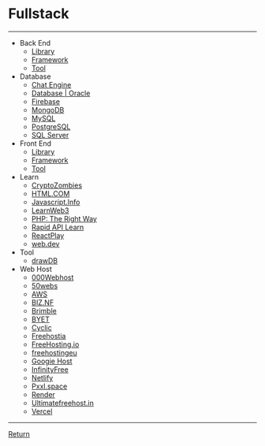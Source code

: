 # Fullstack

---

- Back End
  - [Library](./BackEnd/Library.md)
  - [Framework](./BackEnd/Framework.md)
  - [Tool](./BackEnd/Tool.md)
- Database
  - [Chat Engine](https://chatengine.io/)
  - [Database | Oracle](https://www.oracle.com/database/)
  - [Firebase](https://console.firebase.google.com/u/0/)
  - [MongoDB](https://account.mongodb.com/account/login?signedOut=true)
  - [MySQL](https://www.mysql.com/)
  - [PostgreSQL](https://www.postgresql.org/)
  - [SQL Server](https://www.microsoft.com/en-us/sql-server/sql-server-downloads)
- Front End
  - [Library](./FrontEnd/Library.md)
  - [Framework](./FrontEnd/Framework.md)
  - [Tool](./FrontEnd/Tool.md)
- Learn
  - [CryptoZombies](https://cryptozombies.io/)
  - [HTML.COM](https://html.com/)
  - [Javascript.Info](https://javascript.info/)
  - [LearnWeb3](https://learnweb3.io/)
  - [PHP: The Right Way](https://phptherightway.com/)
  - [Rapid API Learn](https://rapidapi.com/learn)
  - [ReactPlay](https://reactplay.io/)
  - [web.dev](https://web.dev/?hl=vi)
- Tool
  - [drawDB](https://drawdb.vercel.app/)
- Web Host
  - [000Webhost](https://vn.000webhost.com/)
  - [50webs](https://www.50webs.com/)
  - [AWS](https://aws.amazon.com/vi/free/?trk=f42fef03-b1e6-4841-b001-c44b4eccaf41&sc_channel=ps&ef_id=Cj0KCQjw4vKpBhCZARIsAOKHoWSjbQhgm64pVZH9sjpFvFqW5c1LpyT7836iCZFFQ09qJGMiD45eBx0aAveYEALw_wcB:G:s&s_kwcid=AL!4422!3!637354294245!e!!g!!aws%20free%20tier!19044205571!139090166770&all-free-tier.sort-by=item.additionalFields.SortRank&all-free-tier.sort-order=asc&awsf.Free%20Tier%20Types=*all&awsf.Free%20Tier%20Categories=*all)
  - [BIZ.NF](https://www.biz.nf/)
  - [Brimble](https://brimble.io/)
  - [BYET](https://byet.host/)
  - [Cyclic](https://www.cyclic.sh/)
  - [Freehostia](https://www.freehostia.com/)
  - [FreeHosting.io](https://www.freehosting.io/)
  - [freehostingeu](https://www.freehostingeu.com/)
  - [Googie Host](https://googiehost.com/)
  - [InfinityFree](https://www.infinityfree.com/)
  - [Netlify](https://www.netlify.com/)
  - [Pxxl.space](https://pxxl.space/)
  - [Render](https://render.com/)
  - [Ultimatefreehost.in](https://www.ultimatefreehost.in/)
  - [Vercel](https://vercel.com/)

---

[Return](./../README.md)
